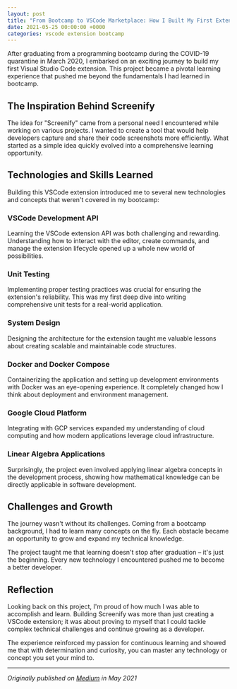 ```yaml
---
layout: post
title: "From Bootcamp to VSCode Marketplace: How I Built My First Extension"
date: 2021-05-25 00:00:00 +0000
categories: vscode extension bootcamp
---
```


After graduating from a programming bootcamp during the COVID-19 quarantine in March 2020, I embarked on an exciting journey to build my first Visual Studio Code extension. This project became a pivotal learning experience that pushed me beyond the fundamentals I had learned in bootcamp.

## The Inspiration Behind Screenify

The idea for "Screenify" came from a personal need I encountered while working on various projects. I wanted to create a tool that would help developers capture and share their code screenshots more efficiently. What started as a simple idea quickly evolved into a comprehensive learning opportunity.

## Technologies and Skills Learned

Building this VSCode extension introduced me to several new technologies and concepts that weren't covered in my bootcamp:

### VSCode Development API
Learning the VSCode extension API was both challenging and rewarding. Understanding how to interact with the editor, create commands, and manage the extension lifecycle opened up a whole new world of possibilities.

### Unit Testing
Implementing proper testing practices was crucial for ensuring the extension's reliability. This was my first deep dive into writing comprehensive unit tests for a real-world application.

### System Design
Designing the architecture for the extension taught me valuable lessons about creating scalable and maintainable code structures.

### Docker and Docker Compose
Containerizing the application and setting up development environments with Docker was an eye-opening experience. It completely changed how I think about deployment and environment management.

### Google Cloud Platform
Integrating with GCP services expanded my understanding of cloud computing and how modern applications leverage cloud infrastructure.

### Linear Algebra Applications
Surprisingly, the project even involved applying linear algebra concepts in the development process, showing how mathematical knowledge can be directly applicable in software development.

## Challenges and Growth

The journey wasn't without its challenges. Coming from a bootcamp background, I had to learn many concepts on the fly. Each obstacle became an opportunity to grow and expand my technical knowledge.

The project taught me that learning doesn't stop after graduation – it's just the beginning. Every new technology I encountered pushed me to become a better developer.

## Reflection

Looking back on this project, I'm proud of how much I was able to accomplish and learn. Building Screenify was more than just creating a VSCode extension; it was about proving to myself that I could tackle complex technical challenges and continue growing as a developer.

The experience reinforced my passion for continuous learning and showed me that with determination and curiosity, you can master any technology or concept you set your mind to.

---

*Originally published on [Medium](https://medium.com/@adammuman81/building-a-vscode-extension-after-graduating-bootcamp-baa7d191488) in May 2021*
